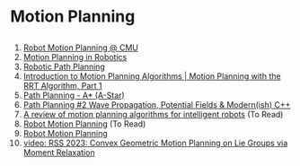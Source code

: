 # Motion Planning


##
1. [Robot Motion Planning @ CMU](https://www.cs.cmu.edu/afs/cs/academic/class/15381-s07/www/slides/020807motion.pdf)
2. [Motion Planning in Robotics](https://cs.stanford.edu/people/eroberts/courses/soco/projects/1998-99/robotics/basicmotion.html)
3. [Robotic Path Planning](https://fab.cba.mit.edu/classes/865.21/topics/path_planning/robotic.html)
4. [Introduction to Motion Planning Algorithms | Motion Planning with the RRT Algorithm, Part 1](https://www.youtube.com/watch?v=-fePRPyeKnc)
5. [Path Planning - A* (A-Star)](https://www.youtube.com/watch?v=icZj67PTFhc)
6. [Path Planning #2 Wave Propagation, Potential Fields & Modern(ish) C++](https://www.youtube.com/watch?v=0ihciMKlcP8)
7. [A review of motion planning algorithms for intelligent robots](https://link.springer.com/article/10.1007/s10845-021-01867-z) (To Read)
8. [Robot Motion Planning](http://ais.informatik.uni-freiburg.de/teaching/ss11/robotics/slides/18-robot-motion-planning.pdf) (To Read)
9. [Robot Motion Planning](https://resources.mpi-inf.mpg.de/departments/d1/teaching/ss10/Seminar_CGGC/Slides/06_Bazhenova_RMP.pdf)
10. [video: RSS 2023: Convex Geometric Motion Planning on Lie Groups via Moment Relaxation
](https://www.youtube.com/watch?v=othZX-T-r5A)
